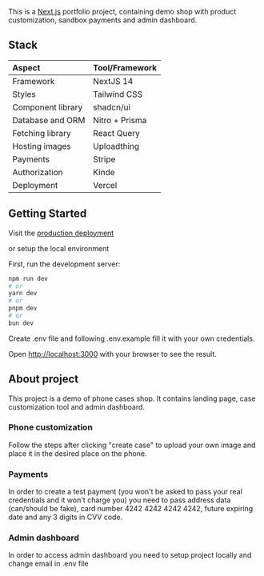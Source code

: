 This is a [Next.js](https://nextjs.org/) portfolio project, containing demo shop with product customization, sandbox payments and admin dashboard.

## Stack

| **Aspect**              | **Tool/Framework**  |
|:------------------------|:--------------------|
| Framework               | NextJS 14           |
| Styles                  | Tailwind CSS        |
| Component library       | shadcn/ui           |
| Database and ORM        | Nitro + Prisma      |
| Fetching library        | React Query         |
| Hosting images          | Uploadthing         |
| Payments                | Stripe              |
| Authorization           | Kinde               |
| Deployment              | Vercel              |

## Getting Started

Visit the [production deployment](https://casecobra-ruddy.vercel.app/)

or setup the local environment

First, run the development server:

```bash
npm run dev
# or
yarn dev
# or
pnpm dev
# or
bun dev
```

Create .env file and following .env.example fill it with your own credentials.

Open [http://localhost:3000](http://localhost:3000) with your browser to see the result.

## About project

This project is a demo of phone cases shop. It contains landing page, case customization tool and admin dashboard.

### Phone customization

Follow the steps after clicking "create case" to upload your own image and place it in the desired place on the phone.

### Payments

In order to create a test payment (you won't be asked to pass your real credentials and it won't charge you) you need to pass address data (can/should be fake), card number 4242 4242 4242 4242, future expiring date and any 3 digits in CVV code.

### Admin dashboard

In order to access admin dashboard you need to setup project locally and change email in .env file
